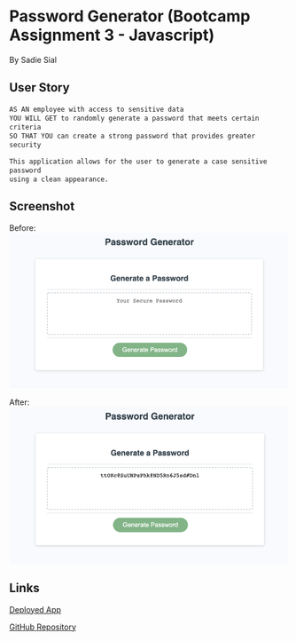 # Password Generator (Bootcamp Assignment 3 - Javascript)

By Sadie Sial

## User Story

```
AS AN employee with access to sensitive data
YOU WILL GET to randomly generate a password that meets certain criteria
SO THAT YOU can create a strong password that provides greater security
```

```
This application allows for the user to generate a case sensitive password
using a clean appearance.
```

## Screenshot

Before:
![Screenshot](assets/images/screenshot.png)

After:
![Screenshot](assets/images/screenshot2.png)


## Links

[Deployed App](https://sadielinks.github.io/password-generator/)

[GitHub Repository](https://github.com/sadielinks/password-generator)